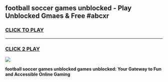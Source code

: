 
## football soccer games unblocked - Play Unblocked Gmaes & Free #abcxr
<h3>
<a href="https://premium.freeplayer.one?title=football_soccer_games_unblocked&ref=03M">CLICK TO PLAY</a></h3>
<hr>

<h3>
<a href="https://premium.freeplayer.one?title=football_soccer_games_unblocked&ref=03M">CLICK 2 PLAY</a>
  
</h3>

<a href="https://premium.freeplayer.one?title=football_soccer_games_unblocked&ref=03M"><img src="https://clearcache.store/games.png"></a>


**football soccer games unblocked games unblocked: Your Gateway to Fun and Accessible Online Gaming**
